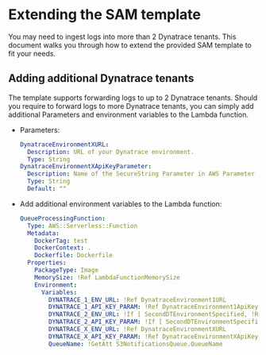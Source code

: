# Extending the SAM template

You may need to ingest logs into more than 2 Dynatrace tenants. This document walks you through how to extend the provided SAM template to fit your needs.

## Adding additional Dynatrace tenants

The template supports forwarding logs to up to 2 Dynatrace tenants. Should you require to forward logs to more Dynatrace tenants, you can simply add additional Parameters and environment variables to the Lambda function.

* Parameters:

  ```yaml
  DynatraceEnvironmentXURL:
    Description: URL of your Dynatrace environment.
    Type: String
  DynatraceEnvironmentXApiKeyParameter:
    Description: Name of the SecureString Parameter in AWS Parameter Store storing the Dynatrace Environment 2 API Key.
    Type: String
    Default: ""
  ```

* Add additional environment variables to the Lambda function:

  ```yaml
  QueueProcessingFunction:
    Type: AWS::Serverless::Function
    Metadata:
      DockerTag: test
      DockerContext: .
      Dockerfile: Dockerfile
    Properties:
      PackageType: Image
      MemorySize: !Ref LambdaFunctionMemorySize
      Environment:
        Variables:
          DYNATRACE_1_ENV_URL: !Ref DynatraceEnvironment1URL
          DYNATRACE_1_API_KEY_PARAM: !Ref DynatraceEnvironment1ApiKeyParameter
          DYNATRACE_2_ENV_URL: !If [ SecondDTEnvironmentSpecified, !Ref DynatraceEnvironment2URL, !Ref "AWS::NoValue"]
          DYNATRACE_2_API_KEY_PARAM: !If [ SecondDTEnvironmentSpecified, !Ref DynatraceEnvironment2ApiKeyParameter, !Ref "AWS::NoValue"]
          DYNATRACE_X_ENV_URL: !Ref DynatraceEnvironmentXURL
          DYNATRACE_X_API_KEY_PARAM: !Ref DynatraceEnvironmentXApiKeyParameter
          QueueName: !GetAtt S3NotificationsQueue.QueueName
  ```
